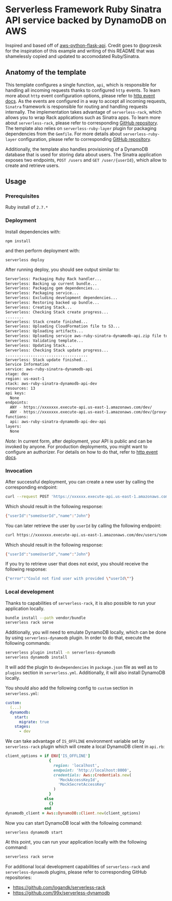 <!--
title: 'Serverless Framework Ruby Sinatra API backed by DynamoDB on AWS'
description: 'This template demonstrates how to develop and deploy a simple Ruby Sinatra API service backed by DynamoDB running on AWS Lambda using the traditional Serverless Framework.'
layout: Doc
framework: v2
platform: AWS
language: Ruby
priority: 5
authorLink: 'https://github.com/serverless'
authorName: 'Serverless, inc.'
authorAvatar: 'https://avatars1.githubusercontent.com/u/13742415?s=200&v=4'
-->

# Serverless Framework Ruby Sinatra API service backed by DynamoDB on AWS

Inspired and based off of [aws-python-flask-api](https://github.com/serverless/examples/tree/master/aws-python-flask-api). Credit goes to @pgrzesik for the inspiration of this example and writing of this README that was shamelessly copied and updated to accomodated Ruby/Sinatra.

## Anatomy of the template

This template configures a single function, `api`, which is responsible for handling all incoming requests thanks to configured `http` events. To learn more about `http` event configuration options, please refer to [http event docs](https://www.serverless.com/framework/docs/providers/aws/events/apigateway/). As the events are configured in a way to accept all incoming requests, `Sinatra` framework is responsible for routing and handling requests internally. The implementation takes advantage of `serverless-rack`, which allows you to wrap Rack applications such as Sinatra apps. To learn more about `serverless-rack`, please refer to corresponding [GitHub repository](https://github.com/logandk/serverless-rack). The template also relies on `serverless-ruby-layer` plugin for packaging dependencies from the `Gemfile`. For more details about `serverless-ruby-layer` configuration, please refer to corresponding [GitHub repository](https://github.com/navarasu/serverless-ruby-layer).

Additionally, the template also handles provisioning of a DynamoDB database that is used for storing data about users. The Sinatra application exposes two endpoints, `POST /users` and `GET /user/{userId}`, which allow to create and retrieve users.

## Usage

### Prerequisites

Ruby install of `2.7.*`

### Deployment

Install dependencies with:

```
npm install
```

and then perform deployment with:

```
serverless deploy
```

After running deploy, you should see output similar to:

```bash
Serverless: Packaging Ruby Rack handler...
Serverless: Backing up current bundle...
Serverless: Packaging gem dependencies...
Serverless: Packaging service...
Serverless: Excluding development dependencies...
Serverless: Restoring backed up bundle...
Serverless: Creating Stack...
Serverless: Checking Stack create progress...
........
Serverless: Stack create finished...
Serverless: Uploading CloudFormation file to S3...
Serverless: Uploading artifacts...
Serverless: Uploading service aws-ruby-sinatra-dynamodb-api.zip file to S3 (2.68 MB)...
Serverless: Validating template...
Serverless: Updating Stack...
Serverless: Checking Stack update progress...
....................................
Serverless: Stack update finished...
Service Information
service: aws-ruby-sinatra-dynamodb-api
stage: dev
region: us-east-1
stack: aws-ruby-sinatra-dynamodb-api-dev
resources: 13
api keys:
  None
endpoints:
  ANY - https://xxxxxxx.execute-api.us-east-1.amazonaws.com/dev/
  ANY - https://xxxxxxx.execute-api.us-east-1.amazonaws.com/dev/{proxy+}
functions:
  api: aws-ruby-sinatra-dynamodb-api-dev-api
layers:
  None

```

_Note_: In current form, after deployment, your API is public and can be invoked by anyone. For production deployments, you might want to configure an authorizer. For details on how to do that, refer to [http event docs](https://www.serverless.com/framework/docs/providers/aws/events/apigateway/).

### Invocation

After successful deployment, you can create a new user by calling the corresponding endpoint:

```bash
curl --request POST 'https://xxxxxx.execute-api.us-east-1.amazonaws.com/dev/users' --header 'Content-Type: application/json' --data-raw '{"name": "John", "userId": "someUserId"}'
```

Which should result in the following response:

```bash
{"userId":"someUserId","name":"John"}
```

You can later retrieve the user by `userId` by calling the following endpoint:

```bash
curl https://xxxxxxx.execute-api.us-east-1.amazonaws.com/dev/users/someUserId
```

Which should result in the following response:

```bash
{"userId":"someUserId","name":"John"}
```

If you try to retrieve user that does not exist, you should receive the following response:

```bash
{"error":"Could not find user with provided \"userId\""}
```

### Local development

Thanks to capabilities of `serverless-rack`, it is also possible to run your application locally.

```bash
bundle install --path vendor/bundle
serverless rack serve
```

Additionally, you will need to emulate DynamoDB locally, which can be done by using `serverless-dynamodb` plugin. In order to do that, execute the following commands:

```bash
serverless plugin install -n serverless-dynamodb
serverless dynamodb install
```

It will add the plugin to `devDependencies` in `package.json` file as well as to `plugins` section in `serverless.yml`. Additionally, it will also install DynamoDB locally.

You should also add the following config to `custom` section in `serverless.yml`:

```yml
custom:
  (...)
  dynamodb:
    start:
      migrate: true
    stages:
      - dev
```

We can take advantage of `IS_OFFLINE` environment variable set by `serverless-rack` plugin which will create a local DynamoDB client in `api.rb`:

```ruby
client_options = if ENV['IS_OFFLINE']
                   {
                     region: 'localhost',
                     endpoint: 'http://localhost:8000',
                     credentials: Aws::Credentials.new(
                       'MockAccessKeyId',
                       'MockSecretAccessKey'
                     )
                   }
                 else
                   {}
                 end
dynamodb_client = Aws::DynamoDB::Client.new(client_options)
```

Now you can start DynamoDB local with the following command:

```bash
serverless dynamodb start
```

At this point, you can run your application locally with the following command:

```bash
serverless rack serve
```

For additional local development capabilities of `serverless-rack` and `serverless-dynamodb` plugins, please refer to corresponding GitHub repositories:

- https://github.com/logandk/serverless-rack
- https://github.com/99x/serverless-dynamodb
